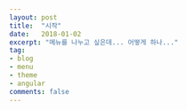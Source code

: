 ```yaml
---
layout: post
title:  "시작"
date:   2018-01-02
excerpt: "메뉴를 나누고 싶은데... 어떻게 하나..."
tag:
- blog
- menu
- theme
- angular
comments: false
---
```

